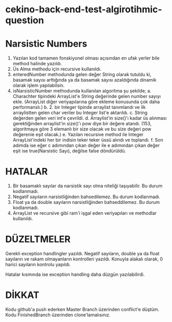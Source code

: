 # cekino-back-end-test-algirotihmic-question
# Narsistic Numbers

1) Yazılan kod tamamen fonskiyonel olması açısından en ufak yerler bile method halinde yazıldı.
2) Üs Alma methodu için recursive kullanıldı.
3) enteredNumber methodunda gelen değer String olarak tutuldu ki, basamak sayısı arttığında ya da basamak sayısı azaldığında
dinamik olarak işlem yapılabilsin.
4) isNarsisticNumber methodunda kullanılan algoritma şu şekilde;
    a. Charachter tipindeki ArrayList'e String değerinde gelen number sayıyı ekle. (ArrayList diğer veriyapılarına göre ekleme konusunda çok daha performanslı.)
    b. 2. bir Integer tipinde arraylist tanımlandı ve ilk arraylistten gelen char veriler bu Integer list'e aktarıldı.
    c. String değerden gelen veri int'e çevrildi.
    d. Arraylist'in size()'ı kadar üs alınması gerektiğinden arraylist'in size()'ı pow diye bir değere atandı.
    (153, algoritmaya göre 3 elemanlı bir size olacak ve bu size değeri pow değerenie eşit olacak.)
    e. Yazılan recursive method ile Integer ArrayList'indeki her bir indisin teker teker üssü alındı ve toplandı.
    f. Son adımda ise eğer c adımından çıkan değer ile e adımından çıkan değer eşit ise true(Narsistic Sayı), değilse false döndürüldü.
    


# HATALAR

1) Bir basamaklı sayılar da narsistik sayı olma niteliği taşıyabilir. Bu durum kodlanmadı.
2) Negatif sayıların narsistliğinden bahsedilemez. Bu durum kodlanmadı.
3) Float ya da double sayıların narsistliğinden bahseddilemez. Bu durum kodlanmadı.
4) ArrayList ve recursive gibi ram'i işgal eden veriyapıları ve methodlar kullanıldı.


# DÜZELTMELER

Gerekli exception handlingler yazıldı. Negatif sayıların, double ya da float sayıların ve rakam olmayanların kontrolleri yazıldı.
Konuyla alakalı olarak, 0 harici sayıların kontrolu yapıldı.

Hatalar kısmında ise exception handling daha düzgün yazılabilirdi.

# DİKKAT

Kodu github'a push ederken Master Branch üzerinden conflict'e düştüm. Kodu FinishedBranch üzerinden clone'lamalısınız.

